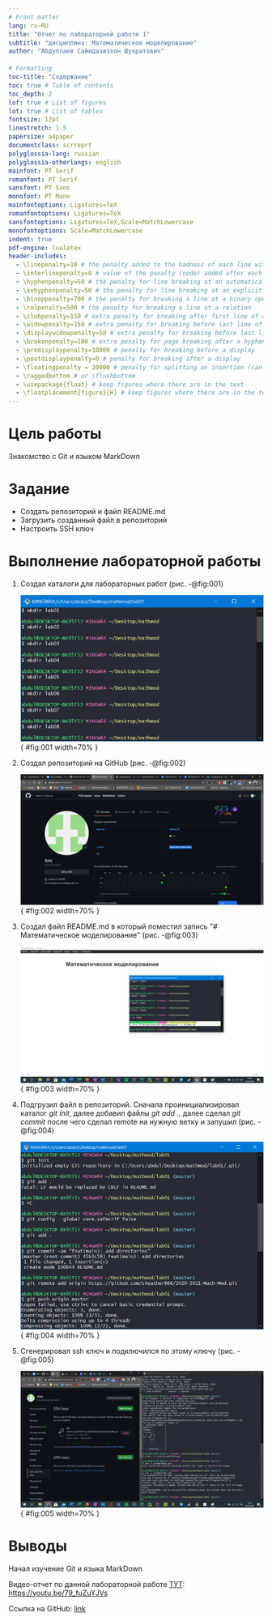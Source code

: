 ```yaml
---
# Front matter
lang: ru-RU
title: "Отчет по лабораторной работе 1"
subtitle: "дисциплина: Математическое моделирование"
author: "Абдуллаев Сайидазизхон Шухратович"

# Formatting
toc-title: "Содержание"
toc: true # Table of contents
toc_depth: 2
lof: true # List of figures
lot: true # List of tables
fontsize: 12pt
linestretch: 1.5
papersize: a4paper
documentclass: scrreprt
polyglossia-lang: russian
polyglossia-otherlangs: english
mainfont: PT Serif
romanfont: PT Serif
sansfont: PT Sans
monofont: PT Mono
mainfontoptions: Ligatures=TeX
romanfontoptions: Ligatures=TeX
sansfontoptions: Ligatures=TeX,Scale=MatchLowercase
monofontoptions: Scale=MatchLowercase
indent: true
pdf-engine: lualatex
header-includes:
  - \linepenalty=10 # the penalty added to the badness of each line within a paragraph (no associated penalty node) Increasing the value makes tex try to have fewer lines in the paragraph.
  - \interlinepenalty=0 # value of the penalty (node) added after each line of a paragraph.
  - \hyphenpenalty=50 # the penalty for line breaking at an automatically inserted hyphen
  - \exhyphenpenalty=50 # the penalty for line breaking at an explicit hyphen
  - \binoppenalty=700 # the penalty for breaking a line at a binary operator
  - \relpenalty=500 # the penalty for breaking a line at a relation
  - \clubpenalty=150 # extra penalty for breaking after first line of a paragraph
  - \widowpenalty=150 # extra penalty for breaking before last line of a paragraph
  - \displaywidowpenalty=50 # extra penalty for breaking before last line before a display math
  - \brokenpenalty=100 # extra penalty for page breaking after a hyphenated line
  - \predisplaypenalty=10000 # penalty for breaking before a display
  - \postdisplaypenalty=0 # penalty for breaking after a display
  - \floatingpenalty = 20000 # penalty for splitting an insertion (can only be split footnote in standard LaTeX)
  - \raggedbottom # or \flushbottom
  - \usepackage{float} # keep figures where there are in the text
  - \floatplacement{figure}{H} # keep figures where there are in the text
---
```


# Цель работы

Знакомство с Git и языком MarkDown

# Задание

- Создать репозиторий и файл README.md
- Загрузить созданный файл в репозиторий
- Настроить SSH ключ


# Выполнение лабораторной работы

1. Создал каталоги для лабораторных работ   (рис. -@fig:001)

   ![Создание каталогов](image/1.png){ #fig:001 width=70% }

2. Создал репозиторий на GitHub (рис. -@fig:002)

   ![Создание репозитория](image/2.png){ #fig:002 width=70% }

3. Создал файл README.md в который поместил запись "# Математическое моделирование" (рис. -@fig:003)

   ![Добавление записи в файл](image/3.png){ #fig:003 width=70% }

4. Подгрузил файл в репозиторий. Сначала проинициализировал каталог *git init*, далее добавил файлы *git add .*, далее сделал *git commit* после чего сделал remote на нужную ветку и запушил (рис. -@fig:004)

   ![Загрузка на GitHub](image/4.png){ #fig:004 width=70% }

5. Сгенерировал ssh ключ и подключился по этому ключу (рис. -@fig:005)

   ![Генерация ssh и подключение](image/5.png){ #fig:005 width=70% }

# Выводы

Начал изучение Git и языка MarkDown

Видео-отчет по данной лабораторной работе [ТУТ](https://youtu.be/79_fuZuYJVs): https://youtu.be/79_fuZuYJVs

Ссылка на GitHub: [link](https://github.com/sheather666/2020-2021-Math-Mod)